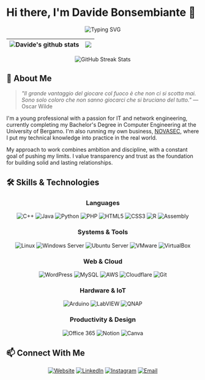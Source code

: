 # Hi there, I'm Davide Bonsembiante 👋

<div align="center">
  <img src="https://readme-typing-svg.herokuapp.com?font=Fira+Code&weight=600&size=30&duration=3000&pause=1000&color=0969DA&center=true&vCenter=true&width=600&lines=IT+Specialist;NOVASEC+Founder;Computer+Engineering+Student" alt="Typing SVG" />
</div>

<div align="center">
  
| <img align="center" src="https://github-readme-stats.vercel.app/api?username=bonsembiante&show_icons=true&include_all_commits=true&theme=transparent&hide_border=true" alt="Davide's github stats" /> | <img align="center" src="https://github-readme-stats.vercel.app/api/top-langs/?username=bonsembiante&layout=compact&theme=transparent&hide_border=true" /> |
| ------------- | ------------- |
<img src="https://github-readme-streak-stats.herokuapp.com/?user=bonsembiante&theme=transparent" alt="GitHub Streak Stats">
</div>

## 🧠 About Me

> *"Il grande vantaggio del giocare col fuoco è che non ci si scotta mai. Sono solo coloro che non sanno giocarci che si bruciano del tutto."* — Oscar Wilde

I'm a young professional with a passion for IT and network engineering, currently completing my Bachelor's Degree in Computer Engineering at the University of Bergamo. I'm also running my own business, [NOVASEC](https://novasec.it), where I put my technical knowledge into practice in the real world.

My approach to work combines ambition and discipline, with a constant goal of pushing my limits. I value transparency and trust as the foundation for building solid and lasting relationships.

## 🛠️ Skills & Technologies

<div align="center">

### Languages
![C++](https://img.shields.io/badge/-C++-00599C?style=for-the-badge&logo=cplusplus&logoColor=white)
![Java](https://img.shields.io/badge/-Java-ED8B00?style=for-the-badge&logo=openjdk&logoColor=white)
![Python](https://img.shields.io/badge/-Python-3776AB?style=for-the-badge&logo=python&logoColor=white)
![PHP](https://img.shields.io/badge/-PHP-777BB4?style=for-the-badge&logo=php&logoColor=white)
![HTML5](https://img.shields.io/badge/-HTML5-E34F26?style=for-the-badge&logo=html5&logoColor=white)
![CSS3](https://img.shields.io/badge/-CSS3-1572B6?style=for-the-badge&logo=css3&logoColor=white)
![R](https://img.shields.io/badge/-R-276DC3?style=for-the-badge&logo=r&logoColor=white)
![Assembly](https://img.shields.io/badge/-Assembly_MIPS-6E4C13?style=for-the-badge&logo=assemblyscript&logoColor=white)

### Systems & Tools
![Linux](https://img.shields.io/badge/-Linux-FCC624?style=for-the-badge&logo=linux&logoColor=black)
![Windows Server](https://img.shields.io/badge/-Windows_Server-0078D6?style=for-the-badge&logo=windows&logoColor=white)
![Ubuntu Server](https://img.shields.io/badge/-Ubuntu_Server-E95420?style=for-the-badge&logo=ubuntu&logoColor=white)
![VMware](https://img.shields.io/badge/-VMware-607078?style=for-the-badge&logo=vmware&logoColor=white)
![VirtualBox](https://img.shields.io/badge/-VirtualBox-183A61?style=for-the-badge&logo=virtualbox&logoColor=white)

### Web & Cloud
![WordPress](https://img.shields.io/badge/-WordPress-21759B?style=for-the-badge&logo=wordpress&logoColor=white)
![MySQL](https://img.shields.io/badge/-MySQL-4479A1?style=for-the-badge&logo=mysql&logoColor=white)
![AWS](https://img.shields.io/badge/-AWS-232F3E?style=for-the-badge&logo=amazonaws&logoColor=white)
![Cloudflare](https://img.shields.io/badge/-Cloudflare-F38020?style=for-the-badge&logo=cloudflare&logoColor=white)
![Git](https://img.shields.io/badge/-Git-F05032?style=for-the-badge&logo=git&logoColor=white)

### Hardware & IoT
![Arduino](https://img.shields.io/badge/-Arduino-00979D?style=for-the-badge&logo=arduino&logoColor=white)
![LabVIEW](https://img.shields.io/badge/-LabVIEW-FFDB00?style=for-the-badge&logo=labview&logoColor=black)
![QNAP](https://img.shields.io/badge/-QNAP_NAS-84B135?style=for-the-badge&logo=qnap&logoColor=white)

### Productivity & Design
![Office 365](https://img.shields.io/badge/-Office_365-D83B01?style=for-the-badge&logo=microsoftoffice&logoColor=white)
![Notion](https://img.shields.io/badge/-Notion-000000?style=for-the-badge&logo=notion&logoColor=white)
![Canva](https://img.shields.io/badge/-Canva-00C4CC?style=for-the-badge&logo=canva&logoColor=white)

</div>
</div>

## 📫 Connect With Me

<div align="center">
  <a href="https://davidebonsembiante.eu" target="_blank"><img alt="Website" src="https://img.shields.io/badge/Website-davidebonsembiante.eu-blue?style=flat-square&logo=google-chrome"></a>
  <a href="https://www.linkedin.com/in/davide-bonsembiante/" target="_blank"><img alt="LinkedIn" src="https://img.shields.io/badge/LinkedIn-@davide--bonsembiante-blue?style=flat-square&logo=linkedin"></a>
  <a href="https://www.instagram.com/bns.davide_001/" target="_blank"><img alt="Instagram" src="https://img.shields.io/badge/Instagram-@bns.davide__001-purple?style=flat-square&logo=instagram"></a>
  <a href="mailto:davide@novasec.it" target="_blank"><img alt="Email" src="https://img.shields.io/badge/Email-davide@novasec.it-red?style=flat-square&logo=gmail"></a>
</div>

<!--
**bonsembiante/bonsembiante** is a ✨ *special* ✨ repository because its `README.md` (this file) appears on your GitHub profile.
-->
